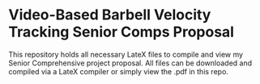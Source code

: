 # Video-Based Barbell Velocity Tracking Senior Comps Proposal

This repository holds all necessary LateX files to compile and view my Senior Comprehensive project proposal.
All files can be downloaded and compiled via a LateX compiler or simply view the .pdf in this repo.
